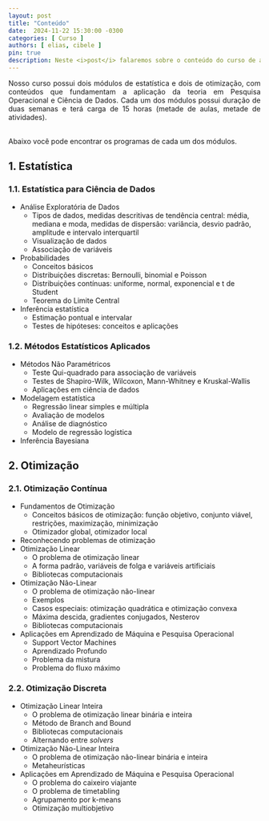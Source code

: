 ```yaml
---
layout: post
title: "Conteúdo"
date:  2024-11-22 15:30:00 -0300
categories: [ Curso ]
authors: [ elias, cibele ]
pin: true
description: Neste <i>post</i> falaremos sobre o conteúdo do curso de atualização <strong>Estatística e Otimização para Ciência de Dados e Pesquisa Operacional</strong>.
---
```


<p style='text-align: justify;text-justify: inter-word;'>
Nosso curso possui dois módulos de estatística e dois de otimização, com conteúdos que fundamentam a aplicação da teoria em Pesquisa Operacional e Ciência de Dados. Cada um dos módulos possui duração de duas semanas e terá carga de 15 horas (metade de aulas, metade de atividades).<br><br>

Abaixo você pode encontrar os programas de cada um dos módulos.
</p>

## 1. Estatística

### 1.1. Estatística para Ciência de Dados

<p style='text-align: justify;text-justify: inter-word;'>
    <ul>
        <li>
            Análise Exploratória de Dados
            <ul>
                <li>Tipos de dados, medidas descritivas de tendência central: média, mediana e moda, medidas de dispersão: variância, desvio padrão, amplitude e intervalo interquartil</li>
                <li>Visualização de dados</li>
                <li>Associação de variáveis</li>
            </ul>
        </li>
        <li>
            Probabilidades
            <ul>
                <li>Conceitos básicos</li> 
                <li>Distribuições discretas: Bernoulli, binomial e Poisson</li> 
                <li>Distribuições contínuas: uniforme, normal, exponencial e t de Student</li>
                <li>Teorema do Limite Central</li>
            </ul>
        </li>
        <li>
            Inferência estatística
            <ul>
                <li>Estimação pontual e intervalar</li>
                <li>Testes de hipóteses: conceitos e aplicações</li>
            </ul>
        </li> 
    </ul>
</p>

### 1.2. Métodos Estatísticos Aplicados

<p style='text-align: justify;text-justify: inter-word;'>
    <ul>
        <li>
            Métodos Não Paramétricos
            <ul>
                <li>Teste Qui-quadrado para associação de variáveis</li>
                <li>Testes de Shapiro-Wilk, Wilcoxon, Mann-Whitney e Kruskal-Wallis</li>
                <li>Aplicações em ciência de dados</li>
            </ul>
        </li>
        <li>
            Modelagem estatística
            <ul>
                <li>Regressão linear simples e múltipla</li>
                <li>Avaliação de modelos</li>
                <li>Análise de diagnóstico</li>
                <li>Modelo de regressão logística</li>
            </ul>
        </li>
        <li>Inferência Bayesiana</li>
    </ul>
</p>

## 2. Otimização

### 2.1. Otimização Contínua

<p style='text-align: justify;text-justify: inter-word;'>
    <ul>
        <li>
            Fundamentos de Otimização
            <ul>
            <li>Conceitos básicos de otimização: função objetivo, conjunto viável, restrições, maximização, minimização</li>
            <li>Otimizador global, otimizador local</li>
            </ul>
        </li>
        <li>Reconhecendo problemas de otimização</li>
        <li>
            Otimização Linear
            <ul>
                <li>O problema de otimização linear</li>
                <li>A forma padrão, variáveis de folga e variáveis artificiais</li>
                <li>Bibliotecas computacionais</li>
            </ul>
        </li>
        <li>
            Otimização Não-Linear
            <ul>
                <li>O problema de otimização não-linear</li>
                <li>Exemplos</li>
                <li>Casos especiais: otimização quadrática e otimização convexa</li>
                <li>Máxima descida, gradientes conjugados, Nesterov</li>
                <li>Bibliotecas computacionais</li>
            </ul>
        </li>
        <li>
            Aplicações em Aprendizado de Máquina e Pesquisa Operacional
            <ul>
                <li>Support Vector Machines</li>
                <li>Aprendizado Profundo</li>
                <li>Problema da mistura</li>
                <li>Problema do fluxo máximo</li>
            </ul>
        </li>
    </ul>
</p>

### 2.2. Otimização Discreta

<p style='text-align: justify;text-justify: inter-word;'>
    <ul>
        <li>
            Otimização Linear Inteira
            <ul>
                <li>O problema de otimização linear binária e inteira</li>
                <li>Método de Branch and Bound</li>
                <li>Bibliotecas computacionais</li>
                <li>Alternando entre <i>solvers</i></li>
            </ul>
        </li>
        <li>
            Otimização Não-Linear Inteira
            <ul>
                <li>O problema de otimização não-linear binária e inteira</li>
                <li>Metaheurísticas</li>
            </ul>
        </li>
        <li>
            Aplicações em Aprendizado de Máquina e Pesquisa Operacional
            <ul>
                <li>O problema do caixeiro viajante</li>
                <li>O problema de timetabling</li>
                <li>Agrupamento por k-means</li>
                <li>Otimização multiobjetivo</li>
            </ul>
        </li>
    </ul>
</p>
